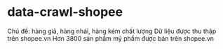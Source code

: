 # data-crawl-shopee
Chủ đề: hàng giả, hàng nhái, hàng kém chất lượng
Dữ liệu được thu thập trên shopee.vn
Hơn 3800 sản phẩm mỹ phẩm được bán trên shopee.vn
